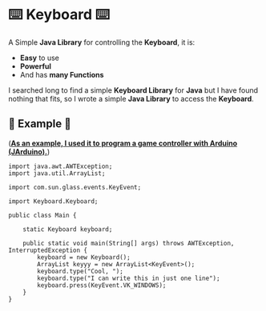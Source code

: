 # ⌨️ Keyboard ⌨️
A Simple **Java Library** for controlling the **Keyboard**, it is:

- **Easy** to use
- **Powerful**
- And has **many Functions**

I searched long to find a simple **Keyboard Library** for **Java** but I have found nothing that fits,
so I wrote a simple **Java Library** to access the **Keyboard**.

## 📝 Example 📝

([**As an example, I used it to program a game controller with Arduino (JArduino).**](https://github.com/AYIDouble/IOT-Arduino-Game-Controller-Java))

```
import java.awt.AWTException;
import java.util.ArrayList;

import com.sun.glass.events.KeyEvent;

import Keyboard.Keyboard;

public class Main {

	static Keyboard keyboard;
	
	public static void main(String[] args) throws AWTException, InterruptedException {
		keyboard = new Keyboard();
		ArrayList keyyy = new ArrayList<KeyEvent>();
		keyboard.type("Cool, ");
		keyboard.type("I can write this in just one line");
		keyboard.press(KeyEvent.VK_WINDOWS);
	}
}
```
